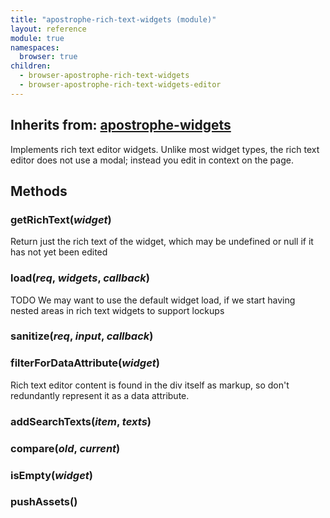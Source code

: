 ```yaml
---
title: "apostrophe-rich-text-widgets (module)"
layout: reference
module: true
namespaces:
  browser: true
children:
  - browser-apostrophe-rich-text-widgets
  - browser-apostrophe-rich-text-widgets-editor
---
```

## Inherits from: [apostrophe-widgets](../apostrophe-widgets/index.html)
Implements rich text editor widgets. Unlike most widget types, the rich text
editor does not use a modal; instead you edit in context on the page.


## Methods
### getRichText(*widget*)
Return just the rich text of the widget, which may be undefined or null if it has not yet been edited
### load(*req*, *widgets*, *callback*)
TODO We may want to use the default widget load, if we start having nested
areas in rich text widgets to support lockups
### sanitize(*req*, *input*, *callback*)

### filterForDataAttribute(*widget*)
Rich text editor content is found in the
div itself as markup, so don't redundantly
represent it as a data attribute.
### addSearchTexts(*item*, *texts*)

### compare(*old*, *current*)

### isEmpty(*widget*)

### pushAssets()

